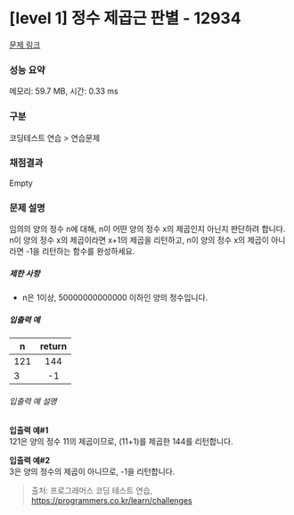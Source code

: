 # [level 1] 정수 제곱근 판별 - 12934 

[문제 링크](https://school.programmers.co.kr/learn/courses/30/lessons/12934) 

### 성능 요약

메모리: 59.7 MB, 시간: 0.33 ms

### 구분

코딩테스트 연습 > 연습문제

### 채점결과

Empty

### 문제 설명

<p>임의의 양의 정수 n에 대해, n이 어떤 양의 정수 x의 제곱인지 아닌지 판단하려 합니다.<br>
n이 양의 정수 x의 제곱이라면 x+1의 제곱을 리턴하고, n이 양의 정수 x의 제곱이 아니라면 -1을 리턴하는 함수를 완성하세요.</p>

<h5>제한 사항</h5>

<ul>
<li>n은 1이상,  50000000000000 이하인 양의 정수입니다.</li>
</ul>

<h5>입출력 예</h5>
<table class="table">
        <thead><tr>
<th>n</th>
<th style="text-align: center">return</th>
</tr>
</thead>
        <tbody><tr>
<td>121</td>
<td style="text-align: center">144</td>
</tr>
<tr>
<td>3</td>
<td style="text-align: center">-1</td>
</tr>
</tbody>
      </table>
<h6>입출력 예 설명</h6>

<p><strong>입출력 예#1</strong><br>
121은 양의 정수 11의 제곱이므로, (11+1)를 제곱한 144를 리턴합니다.</p>

<p><strong>입출력 예#2</strong><br>
3은 양의 정수의 제곱이 아니므로, -1을 리턴합니다.</p>


> 출처: 프로그래머스 코딩 테스트 연습, https://programmers.co.kr/learn/challenges
